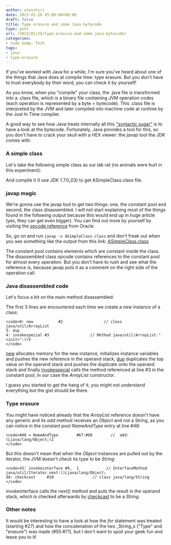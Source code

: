 ```yaml
---
author: alexchiri
date: 2013-01-28 05:00:00+00:00
draft: false
title: Type erasure and some Java bytecode
type: post
url: /2013/01/28/type-erasure-and-some-java-bytecode/
categories:
- Code &amp; Tech
tags:
- java
- type-erasure
---
```


If you've worked with Java for a while, I'm sure you've heard about one of the things that Java does at compile time: type erasure. But you don't have to trust everybody by their word, you can check it by yourself!

As you know, when you "compile" your class, the .java file is transformed into a .class file, which is a binary file containing JVM operation codes (each operation is represented by a byte = bytecode). This .class file is interpreted by the JVM and later compiled into machine code at runtime by the Just In Time compiler.

A good way to see how Java treats internally all this ["syntactic sugar"](http://en.wikipedia.org/wiki/Syntactic_sugar) is to have a look at the bytecode. Fortunately, Java provides a tool for this, so you don't have to crack your skull with a HEX viewer: the _javap_ tool the JDK comes with.


### A simple class


Let's take the following simple class as our lab rat (no animals were hurt in this experiment):



And compile it (I use JDK 1.7.0_03) to get ASimpleClass.class file.


### javap magic


We're gonna use the javap tool to get two things: one, the constant pool and second, the class disassembled. I will not start explaining most of the things found in the following output because this would end up in huge article (yes, they can get even bigger). You can find out more by yourself by visiting the [opcode reference](http://docs.oracle.com/javase/specs/jvms/se7/html/jvms-6.html) from Oracle.

So, go on and run `javap -v ASimpleClass.class` and don't freak out when you see something like the output from this link: [ASimpleClass.class](https://gist.github.com/4648077)

The constant pool contains elements which are constant inside the class. The disassembled class opcode contains references to the constant pool for almost every operation. But you don't have to rush and see what the reference is, because javap puts it as a comment on the right side of the operation call.


### Java disassembled code


Let's focus a bit on the main method disassembled:



The first 3 lines are encountered each time we create a new instance of a class:

    
    <code>0: new           #2                  // class java/util/ArrayList
    3: dup           
    4: invokespecial #3                  // Method java/util/ArrayList."<init>":()V
    </code>


[new](http://docs.oracle.com/javase/specs/jvms/se7/html/jvms-6.html#jvms-6.5.new) allocates memory for the new instance, initializes instance variables and pushes the new reference in the operand stack, [dup](http://docs.oracle.com/javase/specs/jvms/se7/html/jvms-6.html#jvms-6.5.dup) duplicates the top value on the operand stack and pushes the duplicate onto the operand stack and finally [invokespecial](http://docs.oracle.com/javase/specs/jvms/se7/html/jvms-6.html#jvms-6.5.invokespecial) calls the method referenced at line #3 in the constant pool, in our case the _ArrayList_ constructor.

I guess you started to get the hang of it, you might not understand everything but the gist should be there.


### Type erasure


You might have noticed already that the _ArrayList_ reference doesn't have any generic and its _add_ method receives an _Object_ and not a String, as you can notice in the constant pool _NameAndType_ entry at line #48:

    
    <code>#48 = NameAndType        #67:#68        //  add:(Ljava/lang/Object;)Z
    </code>


But this doesn't mean that when the _Object_ instances are pulled out by the iterator, the JVM doesn't check its type to be _String_:

    
    <code>43: invokeinterface #9,  1            // InterfaceMethod java/util/Iterator.next:()Ljava/lang/Object;
    48: checkcast     #10                 // class java/lang/String
    </code>


invokeinterface calls the next() method and puts the result in the operand stack, which is checked afterwards by [checkcast](http://docs.oracle.com/javase/specs/jvms/se7/html/jvms-6.html#jvms-6.5.checkcast) to be a _String_.


### Other notes


It would be interesting to have a look at how the _for_ statement was treated (starting #27) and how the concatenation of the two _String_s ("Type" and "erasure") was made (#55:#71), but I don't want to spoil your geek fun and leave you to it!
